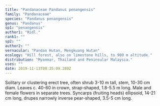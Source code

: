```yaml
---
title: "Pandanaceae Pandanus penangensis"
family: "Pandanaceae"
species: "Pandanus penangensis"
genus: "Pandanus"
sp1: "penangensis"
author1: "Ridl."
rank1: ""
sp2: ""
author2: ""
vernacular: "Pandan Hutan, Mengkuang Hutan"
ecology: "Hill forest, also on limestone hills, to 900 m altitude."
distribution: "Myanmar, Thailand and Peninsular Malaysia."
uses: ""
date: 2019-11-13T09:35:09.280Z
---
```

Solitary or clustering erect tree, often shrub 3-10 m tall, stem, 10-30 cm diam. Leaves c. 40-60 in crown, strap-shaped, 1.8-5.5 m long. Male and female flowers in separate trees. Syncarps (fruiting heads) ellipsoid, 14-21 cm long, drupes narrowly inverse pear-shaped, 3.5-5 cm long.